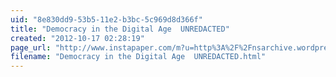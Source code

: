 ```yaml
---
uid: "8e830dd9-53b5-11e2-b3bc-5c969d8d366f"
title: "Democracy in the Digital Age  UNREDACTED"
created: "2012-10-17 02:28:19"
page_url: "http://www.instapaper.com/m?u=http%3A%2F%2Fnsarchive.wordpress.com%2F2012%2F10%2F11%2Fdemocracy-in-the-digital-age%2F"
filename: "Democracy in the Digital Age  UNREDACTED.html"
---
```

